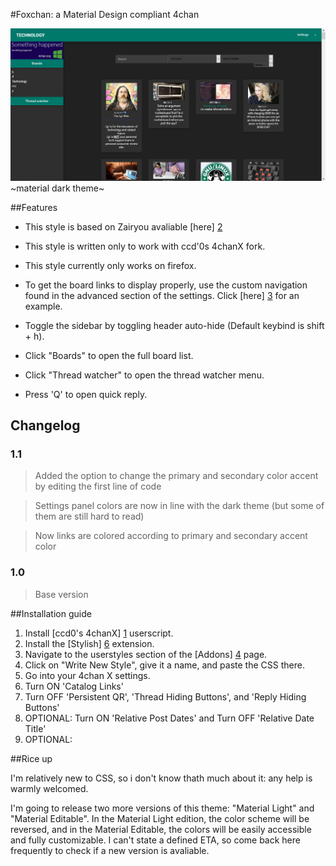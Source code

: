 #Foxchan: a Material Design compliant 4chan

![screenshot](https://github.com/MrFoxhead/Foxchan/blob/master/DARK%20SCREENSHOT.png?raw=true)
~material dark theme~

##Features

* This style is based on Zairyou avaliable [here] [2]
* This style is written only to work with ccd'0s 4chanX fork.

* This style currently only works on firefox.

* To get the board links to display properly, use the custom navigation found in the advanced section of the settings. Click [here] [3] for an example.

* Toggle the sidebar by toggling header auto-hide (Default keybind is shift + h).

* Click "Boards" to open the full board list.

* Click "Thread watcher" to open the thread watcher menu.

* Press 'Q' to open quick reply.


Changelog
-----------
### 1.1

> Added the option to change the primary and secondary color accent by editing the first line of code

> Settings panel colors are now in line with the dark theme (but some of them are still hard to read)

> Now links are colored according to primary and secondary accent color

### 1.0

> Base version


##Installation guide


1. Install [ccd0's 4chanX] [1] userscript. 
2. Install the [Stylish] [6] extension. 
3. Navigate to the userstyles section of the [Addons] [4] page. 
4. Click on "Write New Style", give it a name, and paste the CSS there. 
5. Go into your 4chan X settings.
6. Turn ON 'Catalog Links'
7. Turn OFF 'Persistent QR', 'Thread Hiding Buttons', and 'Reply Hiding Buttons'
8. OPTIONAL: Turn ON 'Relative Post Dates' and Turn OFF 'Relative Date Title'
9. OPTIONAL:  

##Rice up


I'm relatively new to CSS, so i don't know thath much about it: any help is warmly welcomed.


I'm going to release two more versions of this theme: "Material Light" and "Material Editable".
In the Material Light edition, the color scheme will be reversed, and in the Material Editable, the colors will be easily accessible and fully customizable.
I can't state a defined ETA, so come back here frequently to check if a new version is avaliable.

[1]: https://github.com/ccd0/4chan-x
[2]: https://github.com/commit-sudoku/zairyou
[3]: https://raw.githubusercontent.com/commit-sudoku/zairyou/gh-pages/boardshelp.png
[4]: about:addons
[5]: http://i.imgur.com/x970AkQ.png
[6]: https://addons.mozilla.org/en-us/firefox/addon/stylish/
[7]: https://github.com/adobe-fonts/source-han-sans/tree/release
